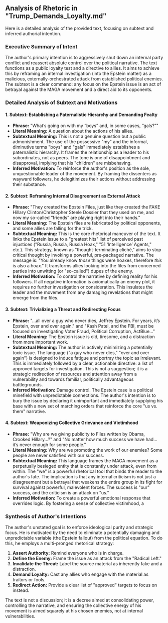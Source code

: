 ## Analysis of Rhetoric in "Trump_Demands_Loyalty.md"

Here is a detailed analysis of the provided text, focusing on subtext and inferred authorial intention.

### Executive Summary of Intent

The author's primary intention is to aggressively shut down an internal party conflict and reassert absolute control over the political narrative. The text functions as a public loyalty test and a directive to allies. It aims to achieve this by reframing an internal investigation (into the Epstein matter) as a malicious, externally-orchestrated attack from established political enemies. The subtext is a clear command: any focus on the Epstein issue is an act of betrayal against the MAGA movement and a direct aid to its opponents.

### Detailed Analysis of Subtext and Motivations

#### 1. Subtext: Establishing a Paternalistic Hierarchy and Demanding Fealty
*   **Phrase:** "What’s going on with my “boys” and, in some cases, “gals?”"
*   **Literal Meaning:** A question about the actions of his allies.
*   **Subtextual Meaning:** This is not a genuine question but a public admonishment. The use of the possessive "my" and the informal, diminutive terms "boys" and "gals" immediately establishes a paternalistic hierarchy. It frames the relationship as a leader to his subordinates, not as peers. The tone is one of disappointment and disapproval, implying that his "children" are misbehaving.
*   **Inferred Motivation:** To reinforce the author's position as the sole, unquestionable leader of the movement. By framing the dissenters as wayward followers, he delegitimizes their actions without addressing their substance.

#### 2. Subtext: Reframing Internal Disagreement as External Attack
*   **Phrase:** "They created the Epstein Files, just like they created the FAKE Hillary Clinton/Christopher Steele Dossier that they used on me, and now my so-called “friends” are playing right into their hands."
*   **Literal Meaning:** The Epstein files are fabricated by political opponents, and some allies are falling for the trick.
*   **Subtextual Meaning:** This is the core rhetorical maneuver of the text. It links the Epstein issue to a "greatest hits" list of perceived past injustices ("Russia, Russia, Russia Hoax," "51 ‘Intelligence’ Agents," etc.). This strategy, known as "thought-terminating cliché," aims to stop critical thought by invoking a powerful, pre-packaged narrative. The message is: "You already know *those* things were hoaxes, therefore *this* is also a hoax." It transforms allies looking into the files from concerned parties into unwitting (or "so-called") dupes of the enemy.
*   **Inferred Motivation:** To control the narrative by defining reality for his followers. If all negative information is axiomatically an enemy plot, it requires no further investigation or consideration. This insulates the leader and the movement from any damaging revelations that might emerge from the files.

#### 3. Subtext: Trivializing a Threat and Redirecting Focus
*   **Phrase:** "...all over a guy who never dies, Jeffrey Epstein. For years, it’s Epstein, over and over again." and "Kash Patel, and the FBI, must be focused on investigating Voter Fraud, Political Corruption, ActBlue..."
*   **Literal Meaning:** The Epstein issue is old, tiresome, and a distraction from more important work.
*   **Subtextual Meaning:** The author is actively minimizing a potentially toxic issue. The language ("a guy who never dies," "over and over again") is designed to induce fatigue and portray the topic as irrelevant. This is immediately followed by a clear, actionable directive: a list of approved targets for investigation. This is not a suggestion; it is a strategic redirection of resources and attention away from a vulnerability and towards familiar, politically advantageous battlegrounds.
*   **Inferred Motivation:** Damage control. The Epstein case is a political minefield with unpredictable connections. The author's intention is to bury the issue by declaring it unimportant and immediately supplying his base with a new set of marching orders that reinforce the core "us vs. them" narrative.

#### 4. Subtext: Weaponizing Collective Grievance and Victimhood
*   **Phrase:** "Why are we giving publicity to Files written by Obama, Crooked Hillary...?" and "No matter how much success we have had... it’s never enough for some people."
*   **Literal Meaning:** Why are we promoting the work of our enemies? Some people are never satisfied with our success.
*   **Subtextual Meaning:** This language frames the MAGA movement as a perpetually besieged entity that is constantly under attack, even from within. The "we" is a powerful rhetorical tool that binds the reader to the author's fate. The implication is that any internal criticism is not just a disagreement but a betrayal that weakens the entire group in its fight for survival against powerful, malevolent forces. The success is "our" success, and the criticism is an attack on "us."
*   **Inferred Motivation:** To create a powerful emotional response that overrides logic. By fostering a sense of collective victimhood, a

### Synthesis of Author's Intentions

The author's unstated goal is to enforce ideological purity and strategic focus. He is motivated by the need to eliminate a potentially damaging and unpredictable variable (the Epstein fallout) from the political equation. To do this, he employs a multi-pronged rhetorical strategy:
1.  **Assert Authority:** Remind everyone who is in charge.
2.  **Define the Enemy:** Frame the issue as an attack from the "Radical Left."
3.  **Invalidate the Threat:** Label the source material as inherently fake and a distraction.
4.  **Demand Loyalty:** Cast any allies who engage with the material as traitors or fools.
5.  **Redirect Action:** Provide a clear list of "approved" targets to focus on instead.

The text is not a discussion; it is a decree aimed at consolidating power, controlling the narrative, and ensuring the collective energy of his movement is aimed squarely at his chosen enemies, not at internal vulnerabilities.
